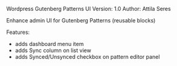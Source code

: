 Wordpress Gutenberg Patterns UI
Version: 1.0 
Author: Attila Seres

Enhance admin UI for Gutenberg Patterns (reusable blocks)

Features:
- adds dashboard menu item
- adds Sync column on list view
- adds Synced/Unsynced checkbox on pattern editor panel

 
